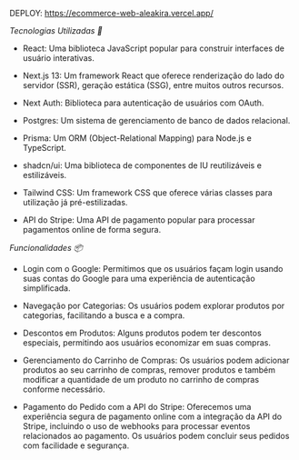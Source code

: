 DEPLOY: https://ecommerce-web-aleakira.vercel.app/

*Tecnologias Utilizadas 🚀*

- React: Uma biblioteca JavaScript popular para construir interfaces de usuário interativas.

- Next.js 13: Um framework React que oferece renderização do lado do servidor (SSR), geração estática (SSG), entre muitos outros recursos.

- Next Auth: Biblioteca para autenticação de usuários com OAuth.

- Postgres: Um sistema de gerenciamento de banco de dados relacional.

- Prisma: Um ORM (Object-Relational Mapping) para Node.js e TypeScript.

- shadcn/ui: Uma biblioteca de componentes de IU reutilizáveis e estilizáveis.

- Tailwind CSS: Um framework CSS que oferece várias classes para utilização já pré-estilizadas.

- API do Stripe: Uma API de pagamento popular para processar pagamentos online de forma segura.

*Funcionalidades 📦*

- Login com o Google: Permitimos que os usuários façam login usando suas contas do Google para uma experiência de autenticação simplificada.

- Navegação por Categorias: Os usuários podem explorar produtos por categorias, facilitando a busca e a compra.

- Descontos em Produtos: Alguns produtos podem ter descontos especiais, permitindo aos usuários economizar em suas compras.

- Gerenciamento do Carrinho de Compras: Os usuários podem adicionar produtos ao seu carrinho de compras, remover produtos e também modificar a quantidade de um produto no carrinho de 
compras conforme necessário.

- Pagamento do Pedido com a API do Stripe: Oferecemos uma experiência segura de pagamento online com a integração da API do Stripe, incluindo o uso de webhooks para processar eventos relacionados ao pagamento. Os usuários podem concluir seus pedidos com facilidade e segurança.
